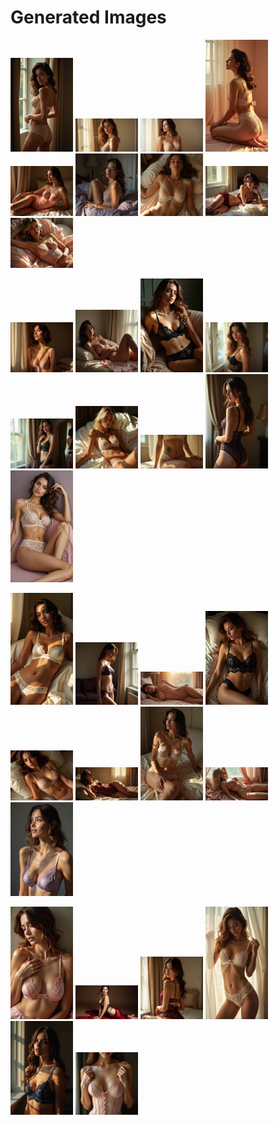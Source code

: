 # Generated Images



<img src="2025_07_01_01.webp" width="100"/> <img src="2025_07_01_02.webp" width="100"/> <img src="2025_07_01_03.webp" width="100"/> <img src="2025_07_01_04.webp" width="100"/> <img src="2025_07_01_05.webp" width="100"/> <img src="2025_07_01_06.webp" width="100"/> <img src="2025_07_01_07.webp" width="100"/> <img src="2025_07_01_08.webp" width="100"/> <img src="2025_07_01_09.webp" width="100"/>

<img src="2025_07_01_10.webp" width="100"/> <img src="2025_07_01_11.webp" width="100"/> <img src="2025_07_01_12.webp" width="100"/> <img src="2025_07_01_13.webp" width="100"/> <img src="2025_07_01_14.webp" width="100"/> <img src="2025_07_01_15.webp" width="100"/> <img src="2025_07_01_16.webp" width="100"/> <img src="2025_07_01_17.webp" width="100"/> <img src="2025_07_01_18.webp" width="100"/>

<img src="2025_07_01_19.webp" width="100"/> <img src="2025_07_01_20.webp" width="100"/> <img src="2025_07_01_21.webp" width="100"/> <img src="2025_07_01_22.webp" width="100"/> <img src="2025_07_01_23.webp" width="100"/> <img src="2025_07_01_24.webp" width="100"/> <img src="2025_07_01_25.webp" width="100"/> <img src="2025_07_01_26.webp" width="100"/> <img src="2025_07_01_27.webp" width="100"/>

<img src="2025_07_01_28.webp" width="100"/> <img src="2025_07_01_29.webp" width="100"/> <img src="2025_07_01_30.webp" width="100"/> <img src="2025_07_01_31.webp" width="100"/> <img src="2025_07_01_32.webp" width="100"/> <img src="2025_07_01_33.webp" width="100"/>